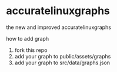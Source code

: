 # accuratelinuxgraphs

the new and improved accuratelinuxgraphs

how to add graph

1. fork this repo
2. add your graph to public/assets/graphs
3. add your graph to src/data/graphs.json

